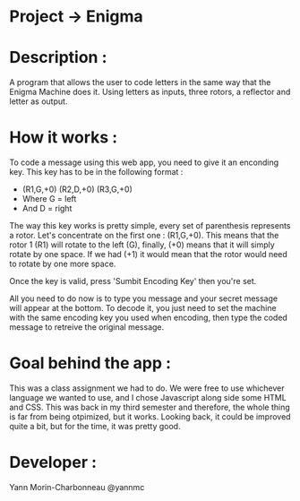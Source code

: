 # Project -> Enigma

# Description :

A program that allows the user to code letters in the same way that the Enigma Machine does it. Using letters as inputs, three rotors, a reflector and letter as output.
  
# How it works :

To code a message using this web app, you need to give it an enconding key. This key has to be in the following format :

 - (R1,G,+0) (R2,D,+0) (R3,G,+0)
 - Where G = left
 - And D = right

The way this key works is pretty simple, every set of parenthesis represents a rotor. Let's concentrate on the first one : (R1,G,+0). This means that the rotor 1 (R1) will rotate to the left (G), finally, (+0) means that it will simply rotate by one space. If we had (+1) it would mean that the rotor would need to rotate by one more space.

Once the key is valid, press 'Sumbit Encoding Key' then you're set.

All you need to do now is to type you message and your secret message will appear at the bottom. To decode it, you just need to set the machine with the same encoding key you used when encoding, then type the coded message to retreive the original message.

# Goal behind the app :
  
This was a class assignment we had to do. We were free to use whichever language we wanted to use, and I chose Javascript along side some HTML and CSS. This was back in my third semester and therefore, the whole thing is far from being otpimized, but it works. Looking back, it could be improved quite a bit, but for the time, it was pretty good.
 
# Developer : 
Yann Morin-Charbonneau @yannmc
